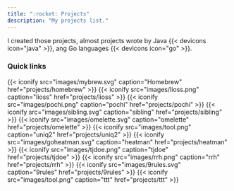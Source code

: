 ```yaml
---
title: ":rocket: Projects"
description: "My projects list."
---
```


I created those projects, almost projects wrote by Java {{< devicons icon="java" >}}, ang Go languages {{< devicons icon="go" >}}.

### Quick links

{{< iconify src="images/mybrew.svg"    caption="Homebrew" href="projects/homebrew" >}}
{{< iconify src="images/lioss.png"     caption="lioss"    href="projects/lioss" >}}
{{< iconify src="images/pochi.png"     caption="pochi"    href="projects/pochi" >}}
{{< iconify src="images/sibling.svg"   caption="sibling"  href="projects/sibling" >}}
{{< iconify src="images/omelette.svg"  caption="omelette" href="projects/omelette" >}}
{{< iconify src="images/tool.png"      caption="uniq2"    href="projects/uniq2" >}}
{{< iconify src="images/goheatman.svg" caption="heatman"  href="projects/heatman" >}}
{{< iconify src="images/tjdoe.png"     caption="tjdoe"    href="projects/tjdoe" >}}
{{< iconify src="images/rrh.png"       caption="rrh"      href="projects/rrh" >}}
{{< iconify src="images/9rules.svg"    caption="9rules"   href="projects/9rules" >}}
{{< iconify src="images/tool.png"      caption="ttt"      href="projects/ttt" >}}
